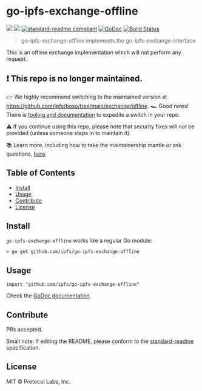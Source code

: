 # go-ipfs-exchange-offline

[![](https://img.shields.io/badge/made%20by-Protocol%20Labs-blue.svg?style=flat-square)](http://ipn.io)
[![](https://img.shields.io/badge/project-IPFS-blue.svg?style=flat-square)](http://ipfs.io/)
[![standard-readme compliant](https://img.shields.io/badge/standard--readme-OK-green.svg?style=flat-square)](https://github.com/RichardLitt/standard-readme)
[![GoDoc](https://godoc.org/github.com/ipfs/go-ipfs-exchange-offline?status.svg)](https://godoc.org/github.com/ipfs/go-ipfs-exchange-offline)
[![Build Status](https://travis-ci.org/ipfs/go-ipfs-exchange-offline.svg?branch=master)](https://travis-ci.org/ipfs/go-ipfs-exchange-offline)

> go-ipfs-exchange-offline implements the go-ipfs-exchange-interface

This is an offline exchange implementation which will not perform any request.

## ❗ This repo is no longer maintained.
👉 We highly recommend switching to the maintained version at https://github.com/ipfs/boxo/tree/main/exchange/offline.
🏎️ Good news!  There is [tooling and documentation](https://github.com/ipfs/boxo#migrating-to-boxo) to expedite a switch in your repo. 

⚠️ If you continue using this repo, please note that security fixes will not be provided (unless someone steps in to maintain it).

📚 Learn more, including how to take the maintainership mantle or ask questions, [here](https://github.com/ipfs/boxo/wiki/Copied-or-Migrated-Repos-FAQ).

## Table of Contents

- [Install](#install)
- [Usage](#usage)
- [Contribute](#contribute)
- [License](#license)

## Install

`go-ipfs-exchange-offline` works like a regular Go module:

```
> go get github.com/ipfs/go-ipfs-exchange-offline
```

## Usage

```
import "github.com/ipfs/go-ipfs-exchange-offline"
```

Check the [GoDoc documentation](https://godoc.org/github.com/ipfs/go-ipfs-exchange-offline)

## Contribute

PRs accepted.

Small note: If editing the README, please conform to the [standard-readme](https://github.com/RichardLitt/standard-readme) specification.

## License

MIT © Protocol Labs, Inc.
